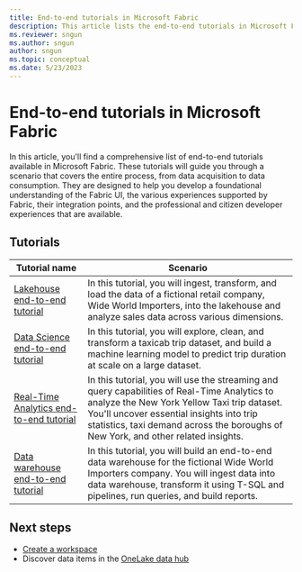 ```yaml
---
title: End-to-end tutorials in Microsoft Fabric
description: This article lists the end-to-end tutorials in Microsoft Fabric. They walk you through a scenario, starting from data acquisition to data consumption and help you with a foundational understanding of Fabric.
ms.reviewer: sngun
ms.author: sngun
author: sngun
ms.topic: conceptual
ms.date: 5/23/2023
---
```


# End-to-end tutorials in Microsoft Fabric

In this article, you'll find a comprehensive list of end-to-end tutorials available in Microsoft Fabric. These tutorials will guide you through a scenario that covers the entire process, from data acquisition to data consumption. They are designed to help you develop a foundational understanding of the Fabric UI, the various experiences supported by Fabric, their integration points, and the professional and citizen developer experiences that are available.

## Tutorials

|Tutorial name  |Scenario |
|---------|---------|
|[Lakehouse end-to-end tutorial](data-engineering/tutorial-lakehouse-introduction.md) | In this tutorial, you will ingest, transform, and load the data of a fictional retail company, Wide World Importers, into the lakehouse and analyze sales data across various dimensions.  |
|[Data Science end-to-end tutorial](placeholder.md)    |  In this tutorial, you will explore, clean, and transform a taxicab trip dataset, and build a machine learning model to predict trip duration at scale on a large dataset.   |
|[Real-Time Analytics end-to-end tutorial](placeholder.md)   | In this tutorial, you will use the streaming and query capabilities of Real-Time Analytics to analyze the New York Yellow Taxi trip dataset. You'll uncover essential insights into trip statistics, taxi demand across the boroughs of New York, and other related insights. |
|[Data warehouse end-to-end tutorial](placeholder.md) |  In this tutorial, you will build an end-to-end data warehouse for the fictional Wide World Importers company. You will ingest data into data warehouse, transform it using T-SQL and pipelines, run queries, and build reports. |

## Next steps

* [Create a workspace](create-workspaces.md)
* Discover data items in the [OneLake data hub](onelake-data-hub.md)